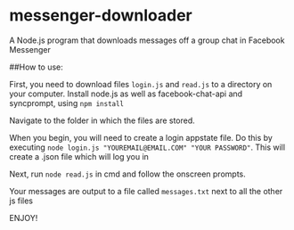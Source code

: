 # messenger-downloader
A Node.js program that downloads messages off a group chat in Facebook Messenger

##How to use:

First, you need to download files `login.js` and `read.js` to a directory on your computer. Install node.js as well as facebook-chat-api and syncprompt, using `npm install`

Navigate to the folder in which the files are stored.

When you begin, you will need to create a login appstate file. Do this by executing `node login.js "YOUREMAIL@EMAIL.COM" "YOUR PASSWORD"`. This will create a .json file which
will log you in

Next, run `node read.js` in cmd and follow the onscreen prompts.

Your messages are output to a file called `messages.txt` next to all the other js files

ENJOY!
